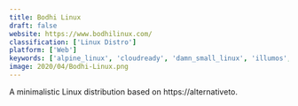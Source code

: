 ```yaml
---
title: Bodhi Linux
draft: false 
website: https://www.bodhilinux.com/
classification: ['Linux Distro']
platform: ['Web']
keywords: ['alpine_linux', 'cloudready', 'damn_small_linux', 'illumos', 'kolibrios', 'lubuntu', 'manjaro_linux', 'menuetos', 'porteus', 'slax', 'slitaz', 'templeos', 'tiny_core_linux', 'ubuntu', 'ubuntu_mate', 'ubuntu_server', 'windows_10', 'xubuntu', 'macos']
image: 2020/04/Bodhi-Linux.png
---
```

A minimalistic Linux distribution based on https://alternativeto.